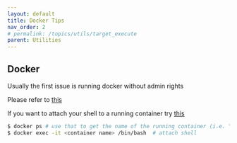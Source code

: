 ```yaml
---
layout: default
title: Docker Tips
nav_order: 2 
# permalink: /topics/utils/target_execute
parent: Utilities
---
```


##  Docker 

Usually the first issue is running docker without admin rights 

Please refer to [this](https://github.com/pyenv/pyenv) 


If you want to attach your shell to a running container try [this](https://phase2.github.io/devtools/common-tasks/ssh-into-a-container/)

```bash
$ docker ps # use that to get the name of the running container (i.e. "cranky_dirac")
$ docker exec -it <container name> /bin/bash  # attach shell
```


